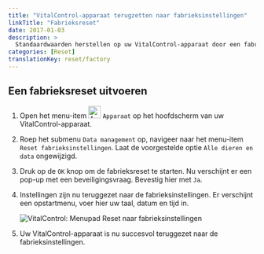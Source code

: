 ```yaml
---
title: "VitalControl-apparaat terugzetten naar fabrieksinstellingen"
linkTitle: "Fabrieksreset"
date: 2017-01-03
description: >
  Standaardwaarden herstellen op uw VitalControl-apparaat door een fabrieksreset uit te voeren.
categories: [Reset]
translationKey: reset/factory
---
```

## Een fabrieksreset uitvoeren

1. Open het menu-item <img src="/icons/device.svg" width="25" align="bottom" alt="Apparaat" /> `Apparaat` op het hoofdscherm van uw VitalControl-apparaat.

2. Roep het submenu `Data management` op, navigeer naar het menu-item `Reset fabrieksinstellingen`. Laat de voorgestelde optie `Alle dieren en data` ongewijzigd.

3. Druk op de `OK` knop om de fabrieksreset te starten. Nu verschijnt er een pop-up met een beveiligingsvraag. Bevestig hier met `Ja`.

4. Instellingen zijn nu teruggezet naar de fabrieksinstellingen. Er verschijnt een opstartmenu, voer hier uw taal, datum en tijd in.

   ![VitalControl: Menupad Reset naar fabrieksinstellingen](../images/resetdevice.png "Reset fabrieksinstellingen")

5. Uw VitalControl-apparaat is nu succesvol teruggezet naar de fabrieksinstellingen.

